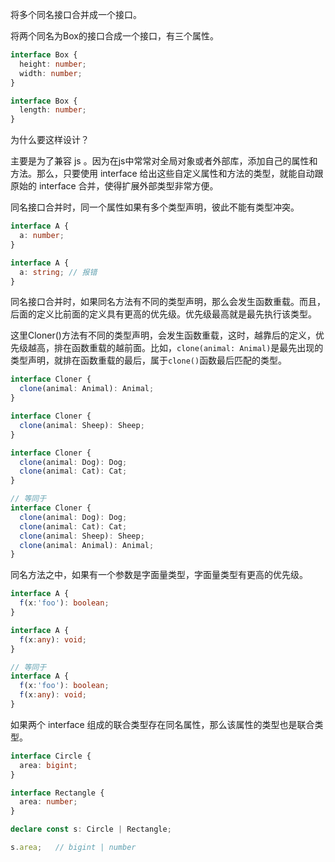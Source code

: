 将多个同名接口合并成一个接口。

将两个同名为Box的接口合成一个接口，有三个属性。

```typescript
interface Box {
  height: number;
  width: number;
}

interface Box {
  length: number;
}
```

为什么要这样设计？

主要是为了兼容 js 。因为在js中常常对全局对象或者外部库，添加自己的属性和方法。那么，只要使用 interface 给出这些自定义属性和方法的类型，就能自动跟原始的 interface 合并，使得扩展外部类型非常方便。

同名接口合并时，同一个属性如果有多个类型声明，彼此不能有类型冲突。

```typescript
interface A {
  a: number;
}

interface A {
  a: string; // 报错
}
```

同名接口合并时，如果同名方法有不同的类型声明，那么会发生函数重载。而且，后面的定义比前面的定义具有更高的优先级。优先级最高就是最先执行该类型。

这里Cloner()方法有不同的类型声明，会发生函数重载，这时，越靠后的定义，优先级越高，排在函数重载的越前面。比如，`clone(animal: Animal)`是最先出现的类型声明，就排在函数重载的最后，属于`clone()`函数最后匹配的类型。

```typescript
interface Cloner {
  clone(animal: Animal): Animal;
}

interface Cloner {
  clone(animal: Sheep): Sheep;
}

interface Cloner {
  clone(animal: Dog): Dog;
  clone(animal: Cat): Cat;
}

// 等同于
interface Cloner {
  clone(animal: Dog): Dog;
  clone(animal: Cat): Cat;
  clone(animal: Sheep): Sheep;
  clone(animal: Animal): Animal;
}
```

同名方法之中，如果有一个参数是字面量类型，字面量类型有更高的优先级。

```typescript
interface A {
  f(x:'foo'): boolean;
}

interface A {
  f(x:any): void;
}

// 等同于
interface A {
  f(x:'foo'): boolean;
  f(x:any): void;
}
```

如果两个 interface 组成的联合类型存在同名属性，那么该属性的类型也是联合类型。

```typescript
interface Circle {
  area: bigint;
}

interface Rectangle {
  area: number;
}

declare const s: Circle | Rectangle;

s.area;   // bigint | number
```


